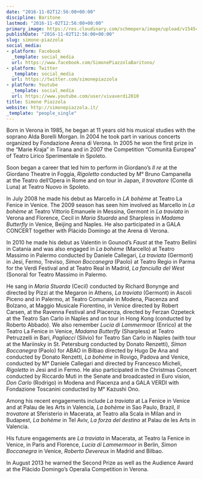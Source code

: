 ```yaml
---
date: "2016-11-02T12:56:00+00:00"
discipline: Baritone
lastmod: "2016-11-02T12:56:00+00:00"
primary_image: https://res.cloudinary.com/schmopera/image/upload/v1545409169/media/webhook-uploads/1478091232275/2016-11-02---Simone-Piazzola.jpg.jpg
publishDate: "2016-11-02T12:56:00+00:00"
slug: simone-piazzola
social_media:
- platform: Facebook
  _template: social_media
  url: https://www.facebook.com/SimonePiazzolaBaritono/
- platform: Twitter
  _template: social_media
  url: https://twitter.com/simonepiazzola
- platform: Youtube
  _template: social_media
  url: https://www.youtube.com/user/vivaverdi2010
title: Simone Piazzola
website: http://simonepiazzola.it/
_template: "people_single"
---
```


Born in Verona in 1985, he began at 11 years old his musical studies with the soprano Alda Borelli Morgan. In 2004 he took part in various concerts organized by Fondazione Arena di Verona. In 2005 he won the first prize in the “Marie Kraja” in Tirana and in 2007 the Competition “Comunità Europea” of Teatro Lirico Sperimentale in Spoleto.

Soon began a career that led him to perform in Giordano’s *Il re* at the Giordano Theatre in Foggia, *Rigoletto* conducted by M° Bruno Campanella at the Teatro dell’Opera in Rome and on tour in Japan, *Il trovatore* (Conte di Luna) at Teatro Nuovo in Spoleto.

In July 2008 he made his debut as Marcello in *LA bohème* at Teatro La Fenice in Venice.
The 2009 season has seen him involved as Marcello in *La bohème* at Teatro Vittorio Emanuele in Messina, Germont in *La traviata* in Verona and Florence, Cecil in *Maria Stuarda* and Sharpless in *Madama Butterfly* in Venice, Beijing and Naples. He also participated in a GALA CONCERT together with Plácido Domingo at the Arena di Verona.

In 2010 he made his debut as Valentin in Gounod’s  *Faust* at the Teatro Bellini in Catania and was also engaged in *La bohème* (Marcello) at Teatro Massimo in Palermo conducted by Daniele Callegari, *La traviata* (Germont) in Jesi, Fermo, Treviso, *Simon Boccanegra* (Paolo) at Teatro Regio in Parma for the Verdi Festival and at Teatro Real in Madrid, *La fanciulla del West* (Sonora) for Teatro Massimo in Palermo.

He sang in *Maria Stuarda* (Cecil) conducted by Richard Bonynge and directed by Pizzi at the Megaron in Athens, *La traviata* (Germont) in Ascoli Piceno and in Palermo, at Teatro Comunale in Modena, Piacenza and Bolzano, at Maggio Musicale Fiorentino, in Venice directed by Robert Carsen, at the Ravenna Festival and Piacenza, directed by Ferzan Ozpeteck at the Teatro San Carlo in Naples and on tour in Hong Kong (conducted by Roberto Abbado). We also remember *Lucia di Lammermoor* (Enrico) at the Teatro La Fenice in Venice, *Madama Butterfly* (Sharpless) at Teatro Petruzzelli in Bari, *Pagliacci* (Silvio) for Teatro San Carlo in Naples (with tour at the Mariinsky in St. Petersburg conducted by Donato Renzetti), *Simon Boccanegra* (Paolo) for ABAO in Bilbao directed by Hugo De Ana and conducted by Donato Renzetti, *La bohème* in Rovigo, Padova and Venice, conducted by M° Daniele Callegari and directed by Francesco Micheli, *Rigoletto* in Jesi and in Fermo. He also participated in the Christmas Concert conducted by Riccardo Muti in the Senate and broadcasted in Euro vision, *Don Carlo* (Rodrigo) in Modena and Piacenza and a GALA VERDI with Fondazione Toscanini conducted by M° Kazushi Ono.

Among his recent engagements include *La traviata* at La Fenice in Venice and at Palau de les Arts in Valencia, *La bohème* in Sao Paulo, Brazil, *Il trovatore* at Sferisterio in Macerata, at Teatro alla Scala in Milan and in Budapest, *La bohème* in Tel Aviv, *La forza del destino* at Palau de les Arts in Valencia.

His future engagements are *La traviata* in Macerata, at Teatro la Fenice in Venice, in Paris and Florence, *Lucia di Lammermoor* in Berlin, *Simon Boccanegra* in Venice, *Roberto Devereux* in Madrid and Bilbao.

In August 2013 he warned the Second Prize as well as the Audience Award at the Plácido Domingo’s Operalia Competition in Verona.
